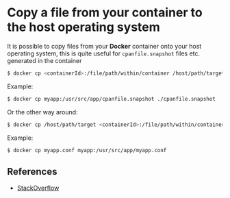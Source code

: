 # Copy a file from your container to the host operating system

It is possible to copy files from your **Docker** container onto your host operating system, this is quite useful for `cpanfile.snapshot` files etc. generated in the container

```bash
$ docker cp <containerId>:/file/path/within/container /host/path/target
```

Example:

```bash
$ docker cp myapp:/usr/src/app/cpanfile.snapshot ./cpanfile.snapshot
```

Or the other way around:

```bash
$ docker cp /host/path/target <containerId>:/file/path/within/container
```

Example:

```bash
$ docker cp myapp.conf myapp:/usr/src/app/myapp.conf
```

## References

- [StackOverflow](https://stackoverflow.com/questions/22049212/docker-copy-file-from-container-to-host)
